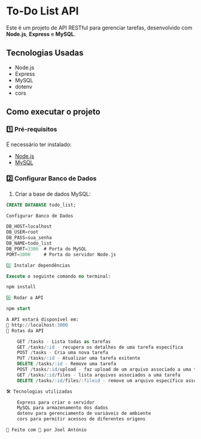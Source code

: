 # To-Do List API

Este é um projeto de API RESTful para gerenciar tarefas, desenvolvido com **Node.js**, **Express** e **MySQL**.

## Tecnologias Usadas

- Node.js
- Express
- MySQL
- dotenv
- cors

## Como executar o projeto

### 1️⃣ Pré-requisitos

É necessário ter instalado:

- [Node.js](https://nodejs.org/)
- [MySQL](https://www.mysql.com/)

### 2️⃣ Configurar Banco de Dados

1. Criar a base de dados MySQL:

```sql
CREATE DATABASE todo_list;

Configurar Banco de Dados

DB_HOST=localhost
DB_USER=root
DB_PASS=sua_senha
DB_NAME=todo_list
DB_PORT=3306  # Porta do MySQL
PORT=3000     # Porta do servidor Node.js

3️⃣ Instalar dependências

Execute o seguinte comando no terminal:

npm install

4️⃣ Rodar a API

npm start

A API estará disponível em:
🔗 http://localhost:3000
📌 Rotas da API

    GET /tasks - Lista todas as tarefas
    GET /tasks/:id - recupera os detalhes de uma tarefa específica
    POST /tasks - Cria uma nova tarefa
    PUT /tasks/:id - Atualizar uma tarefa exitente
    DELETE /tasks/:id - Remove uma tarefa
    POST /tasks/:id/upload - faz upload de um arquivo associado a uma tarefa
    GET /tasks/:id/files - lista arquivos associados a uma tarefa
    DELETE /tasks/:id/files/:fileid - remove um arquivo específico associado a uma tarefa

🛠️ Tecnologias utilizadas

    Express para criar o servidor
    MySQL para armazenamento dos dados
    dotenv para gerenciamento de variáveis de ambiente
    cors para permitir acessos de diferentes origens

📌 Feito com 💙 por Joel António
